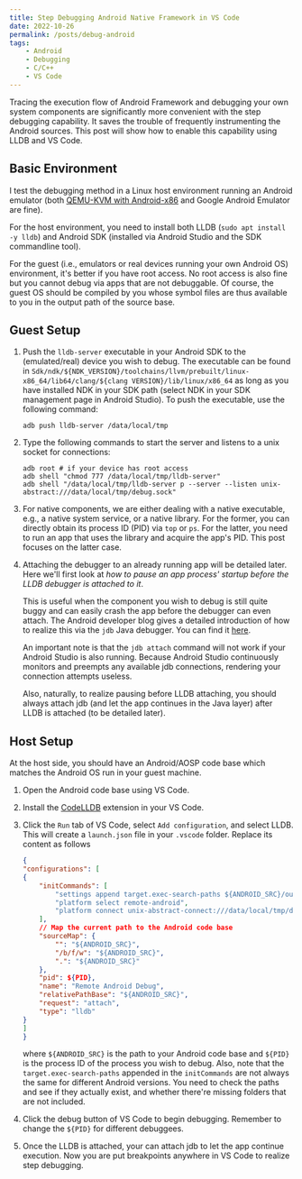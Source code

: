 ```yaml
---
title: Step Debugging Android Native Framework in VS Code
date: 2022-10-26
permalink: /posts/debug-android
tags: 
    - Android
    - Debugging
    - C/C++
    - VS Code
---
```


Tracing the execution flow of Android Framework and debugging your own system components are significantly more convenient with the step debugging capability.
It saves the trouble of frequently instrumenting the Android sources.
This post will show how to enable this capability using LLDB and VS Code.

## Basic Environment

I test the debugging method in a Linux host environment running an Android emulator (both [QEMU-KVM with Android-x86](https://github.com/TrinityEmulator/TrinityEmulator/wiki/Setup-of-Other-Emulators#qemu-kvm) and Google Android Emulator are fine).

For the host environment, you need to install both LLDB (`sudo apt install -y lldb`) and Android SDK (installed via Android Studio and the SDK commandline tool).

For the guest (i.e., emulators or real devices running your own Android OS) environment,
    it's better if you have root access.
No root access is also fine but you cannot debug via apps that are not debuggable.
Of course, the guest OS should be compiled by you whose symbol files are thus available to you in the output path of the source base.

## Guest Setup

1) Push the `lldb-server` executable in your Android SDK to the (emulated/real) device you wish to debug. The executable can be found in `Sdk/ndk/${NDK_VERSION}/toolchains/llvm/prebuilt/linux-x86_64/lib64/clang/${clang VERSION}/lib/linux/x86_64` as long as you have installed NDK in your SDK path (select NDK in your SDK management page in Android Studio). To push the executable, use the following command:
    ```shell
    adb push lldb-server /data/local/tmp
    ```

2) Type the following commands to start the server and listens to a unix socket for connections:
    ```shell
    adb root # if your device has root access
    adb shell "chmod 777 /data/local/tmp/lldb-server"
    adb shell "/data/local/tmp/lldb-server p --server --listen unix-abstract:///data/local/tmp/debug.sock"
    ```
3) For native components, we are either dealing with a native executable, e.g., a native system service, or a native library.
For the former, you can directly obtain its process ID (PID) via `top` or `ps`. 
For the latter, you need to run an app that uses the library and acquire the app's PID.
This post focuses on the latter case.

4) Attaching the debugger to an already running app will be detailed later. Here we'll first look at *how to pause an app process' startup before the LLDB debugger is attached to it*.


    This is useful when the component you wish to debug is still quite buggy and can easily crash the app before the debugger can even attach.
The Android developer blog gives a detailed introduction of how to realize this via the `jdb` Java debugger. You can find it [here](https://source.android.com/docs/core/tests/debug/gdb#app-startup).

    An important note is that the `jdb attach` command will not work if your Android Studio is also running.
    Because Android Studio continuously monitors and preempts any available jdb connections,
    rendering your connection attempts useless.

    Also, naturally, to realize pausing before LLDB attaching, you should always attach jdb (and let the app continues in the Java layer) after LLDB is attached (to be detailed later).

## Host Setup
At the host side, you should have an Android/AOSP code base which matches the Android OS run in your guest machine.

1) Open the Android code base using VS Code.

2) Install the [CodeLLDB](https://marketplace.visualstudio.com/items?itemName=vadimcn.vscode-lldb) extension in your VS Code.

3) Click the `Run` tab of VS Code, select `Add configuration`, and select LLDB. This will create a `launch.json` file in your `.vscode` folder. Replace its content as follows
    ```json
    {
    "configurations": [
    {
        "initCommands": [
            "settings append target.exec-search-paths ${ANDROID_SRC}/out/target/product/x86_64/symbols/system/lib64/ ${ANDROID_SRC}/out/target/product/x86_64/symbols/system/lib64/hw ${ANDROID_SRC}/out/target/product/x86_64/symbols/system/lib64/egl ${ANDROID_SRC}/out/target/product/x86_64/symbols/system/lib64/extractors ${ANDROID_SRC}/out/target/product/x86_64/symbols/system/vendor/lib64/ ${ANDROID_SRC}/out/target/product/x86_64/symbols/system/vendor/lib64/hw ${ANDROID_SRC}/out/target/product/x86_64/symbols/system/vendor/lib64/egl ${ANDROID_SRC}/out/target/product/x86_64/symbols/system/vendor/lib64/dri ${ANDROID_SRC}/out/target/product/x86_64/symbols/system/vendor/lib64/extractors ${ANDROID_SRC}/out/target/product/x86_64/symbols/system/vendor/lib64/mediacas ${ANDROID_SRC}/out/target/product/x86_64/symbols/system/vendor/lib64/mediadrm ${ANDROID_SRC}/out/target/product/x86_64/symbols/system/vendor/lib64/soundfx",
            "platform select remote-android", 
            "platform connect unix-abstract-connect:///data/local/tmp/debug.sock",
        ], 
        // Map the current path to the Android code base
        "sourceMap": {
            "": "${ANDROID_SRC}", 
            "/b/f/w": "${ANDROID_SRC}", 
            ".": "${ANDROID_SRC}"
        }, 
        "pid": ${PID}, 
        "name": "Remote Android Debug", 
        "relativePathBase": "${ANDROID_SRC}", 
        "request": "attach", 
        "type": "lldb"
    }
    ]
    }
    ```
    where `${ANDROID_SRC}` is the path to your Android code base and `${PID}` is the process ID of the process you wish to debug.
    Also, note that the `target.exec-search-paths` appended in the `initCommands` are not always the same for different Android versions. You need to check the paths and see if they actually exist, and whether there're missing folders that are not included.

4) Click the debug button of VS Code to begin debugging. Remember to change the `${PID}` for different debuggees.

5) Once the LLDB is attached, your can attach jdb to let the app continue execution. Now you are put breakpoints anywhere in VS Code to realize step debugging.